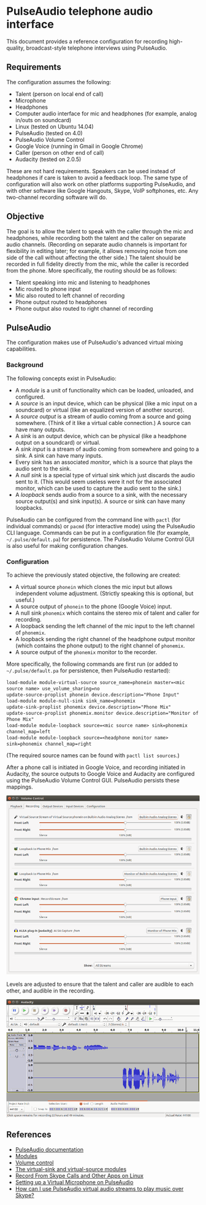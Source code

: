 # PulseAudio telephone audio interface
This document provides a reference configuration for recording high-quality, broadcast-style telephone interviews using PulseAudio.

## Requirements
The configuration assumes the following:

- Talent (person on local end of call)
- Microphone
- Headphones
- Computer audio interface for mic and headphones (for example, analog in/outs on soundcard)
- Linux (tested on Ubuntu 14.04)
- PulseAudio (tested on 4.0)
- PulseAudio Volume Control
- Google Voice (running in Gmail in Google Chrome)
- Caller (person on other end of call)
- Audacity (tested on 2.0.5)

These are not hard requirements. Speakers can be used instead of headphones if care is taken to avoid a feedback loop. The same type of configuration will also work on other platforms supporting PulseAudio, and with other software like Google Hangouts, Skype, VoIP softphones, etc. Any two-channel recording software will do.

## Objective
The goal is to allow the talent to speak with the caller through the mic and headphones, while recording both the talent and the caller on separate audio channels. (Recording on separate audio channels is important for flexibility in editing later; for example, it allows removing noise from one side of the call without affecting the other side.) The talent should be recorded in full fidelity directly from the mic, while the caller is recorded from the phone. More specifically, the routing should be as follows:

- Talent speaking into mic and listening to headphones
- Mic routed to phone input
- Mic also routed to left channel of recording
- Phone output routed to headphones
- Phone output also routed to right channel of recording

## PulseAudio
The configuration makes use of PulseAudio's advanced virtual mixing capabilities.

### Background
The following concepts exist in PulseAudio:

- A *module* is a unit of functionality which can be loaded, unloaded, and configured.
- A *source* is an input device, which can be physical (like a mic input on a soundcard) or virtual (like an equalized version of another source).
- A *source output* is a stream of audio coming from a source and going somewhere. (Think of it like a virtual cable connection.) A source can have many outputs.
- A *sink* is an output device, which can be physical (like a headphone output on a soundcard) or virtual.
- A *sink input* is a stream of audio coming from somewhere and going to a sink. A sink can have many inputs.
- Every sink has an associated *monitor*, which is a source that plays the audio sent to the sink.
- A *null sink* is a special type of virtual sink which just discards the audio sent to it. (This would seem useless were it not for the associated monitor, which can be used to capture the audio sent to the sink.)
- A *loopback* sends audio from a source to a sink, with the necessary source output(s) and sink input(s). A source or sink can have many loopbacks.

PulseAudio can be configured from the command line with `pactl` (for individual commands) or `pacmd` (for interactive mode) using the PulseAudio CLI language. Commands can be put in a configuration file (for example, `~/.pulse/default.pa`) for persistence. The PulseAudio Volume Control GUI is also useful for making configuration changes.

### Configuration
To achieve the previously stated objective, the following are created:

- A virtual source `phonein` which clones the mic input but allows independent volume adjustment. (Strictly speaking this is optional, but useful.)
- A source output of `phonein` to the phone (Google Voice) input.
- A null sink `phonemix` which contains the stereo mix of talent and caller for recording.
- A loopback sending the left channel of the mic input to the left channel of `phonemix`.
- A loopback sending the right channel of the headphone output monitor (which contains the phone output) to the right channel of `phonemix`.
- A source output of the `phonemix` monitor to the recorder.

More specifically, the following commands are first run (or added to `~/.pulse/default.pa` for persistence, then PulseAudio restarted):

```
load-module module-virtual-source source_name=phonein master=<mic source name> use_volume_sharing=no
update-source-proplist phonein device.description="Phone Input"
load-module module-null-sink sink_name=phonemix
update-sink-proplist phonemix device.description="Phone Mix"
update-source-proplist phonemix.monitor device.description="Monitor of Phone Mix"
load-module module-loopback source=<mic source name> sink=phonemix channel_map=left
load-module module-loopback source=<headphone monitor name> sink=phonemix channel_map=right
```
(The required source names can be found with `pactl list sources`.)

After a phone call is initiated in Google Voice, and recording initiated in Audacity, the source outputs to Google Voice and Audacity are configured using the PulseAudio Volume Control GUI. PulseAudio persists these mappings.

![PulseAudio Volume Control](https://raw.githubusercontent.com/blargoner/pulseaudio-phone-config/master/pavucontrol.png)

Levels are adjusted to ensure that the talent and caller are audible to each other, and audible in the recording.

![Audacity](https://raw.githubusercontent.com/blargoner/pulseaudio-phone-config/master/audacity.png)

## References

- [PulseAudio documentation](https://www.freedesktop.org/wiki/Software/PulseAudio/Documentation/)
 - [Modules](https://www.freedesktop.org/wiki/Software/PulseAudio/Documentation/User/Modules/)
 - [Volume control](https://www.freedesktop.org/wiki/Software/PulseAudio/Documentation/Developer/Clients/WritingVolumeControlUIs/)
- [The virtual-sink and virtual-source modules](https://lists.freedesktop.org/archives/pulseaudio-discuss/2010-February/006465.html)
- [Record From Skype Calls and Other Apps on Linux](https://www.linux.com/learn/tutorials/367395-weekend-project-record-from-skype-calls-and-other-apps-on-linux)
- [Setting up a Virtual Microphone on PulseAudio](https://xenotoad.net/blog/?p=5)
- [How can I use PulseAudio virtual audio streams to play music over Skype?](http://askubuntu.com/questions/257992/how-can-i-use-pulseaudio-virtual-audio-streams-to-play-music-over-skype)
